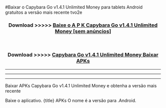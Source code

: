 #Baixar o Capybara Go v1.4.1 Unlimited Money   para tablets Android gratuitos a versão mais recente tvo2e


<div align="center">
<h3>Download >>>>> <a href="https://pt-web.web.app/?pt= Capybara Go v1.4.1 Unlimited Money ">Baixe o A P K Capybara Go v1.4.1 Unlimited Money  [sem anúncios]</a></h3><br>

<h3>Download >>>>> <a href="https://pt-web.web.app/?pt= Capybara Go v1.4.1 Unlimited Money ">Capybara Go v1.4.1 Unlimited Money  Baixar APKs</a></h3>
</div>

----------------------------------------------------------

----------------------------------------------------------

----------------------------------------------------------

Baixar APKs Capybara Go v1.4.1 Unlimited Money  e obtenha a versão mais recente

Baixe o aplicativo. {title} APKs O nome é a versão para .Android.


